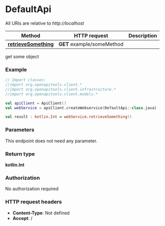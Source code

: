# DefaultApi

All URIs are relative to *http://localhost*

Method | HTTP request | Description
------------- | ------------- | -------------
[**retrieveSomething**](DefaultApi.md#retrieveSomething) | **GET** example/someMethod | 





get some object

### Example
```kotlin
// Import classes:
//import org.openapitools.client.*
//import org.openapitools.client.infrastructure.*
//import org.openapitools.client.models.*

val apiClient = ApiClient()
val webService = apiClient.createWebservice(DefaultApi::class.java)

val result : kotlin.Int = webService.retrieveSomething()
```

### Parameters
This endpoint does not need any parameter.

### Return type

**kotlin.Int**

### Authorization

No authorization required

### HTTP request headers

 - **Content-Type**: Not defined
 - **Accept**: /

